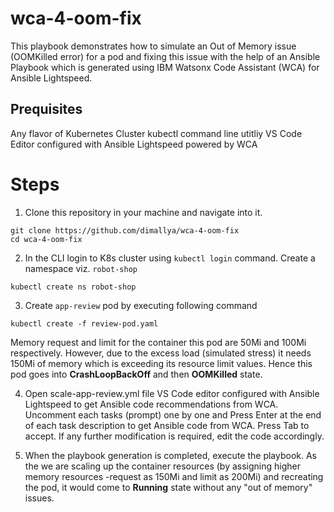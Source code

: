 # wca-4-oom-fix

This playbook demonstrates how to simulate an Out of Memory issue (OOMKilled error) for a pod and fixing this issue with the help of an Ansible Playbook which is generated using IBM Watsonx Code Assistant (WCA) for Ansible Lightspeed. 

## Prequisites

Any flavor of Kubernetes Cluster 
kubectl command line utitliy
VS Code Editor configured with Ansible Lightspeed powered by WCA

# Steps

1. Clone this repository in your machine and navigate into it.
```
git clone https://github.com/dimallya/wca-4-oom-fix
cd wca-4-oom-fix
```


2. In the CLI login to K8s cluster using `kubectl login` command. Create a namespace viz. `robot-shop`
```
kubectl create ns robot-shop
```

3. Create `app-review` pod by executing following command
```
kubectl create -f review-pod.yaml
```
Memory request and limit for the container this pod are 50Mi and 100Mi respectively. However, due to the excess load (simulated stress) it needs 150Mi of memory which is exceeding its resource limit values. Hence this pod goes into **CrashLoopBackOff** and then **OOMKilled** state.

4. Open scale-app-review.yml file VS Code editor configured with Ansible Lightspeed to get Ansible code recommendations from WCA. Uncomment each tasks (prompt) one by one and Press Enter at the end of each task description to get Ansible code from WCA. Press Tab to accept. If any further modification is required, edit the code accordingly. 

5. When the playbook generation is completed, execute the playbook. As the we are scaling up the container resources (by assigning higher memory resources -request as 150Mi and limit as 200Mi) and recreating the pod, it would come to **Running** state without any "out of memory" issues. 